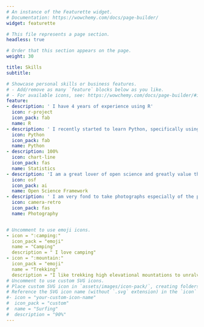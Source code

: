 ```yaml
---
# An instance of the Featurette widget.
# Documentation: https://wowchemy.com/docs/page-builder/
widget: featurette

# This file represents a page section.
headless: true

# Order that this section appears on the page.
weight: 30

title: Skills
subtitle:

# Showcase personal skills or business features.
# - Add/remove as many `feature` blocks below as you like.
# - For available icons, see: https://wowchemy.com/docs/page-builder/#icons
feature:
- description: ' I have 4 years of experience using R'
  icon: r-project
  icon_pack: fab
  name: R
- description: ' I recently started to learn Python, specifically using <ahref = "https://www.python.org/" target="_blank" rel="noopener noreferrer style="color: #F76F8E>python</a> to run some of mu analyses'
  icon: Python
  icon_pack: fab
  name: Python    
- description: 100%
  icon: chart-line
  icon_pack: fas
  name: Statistics
- description: 'I am a great lover of open science and greatly value their mission to “increase the openness, integrity, and reproducibility in scientific research”'
  icon: osf
  icon_pack: ai
  name: Open Science Framework    
- description: ' I am very fond to take photographs especially of the plants'
  icon: camera-retro
  icon_pack: fas
  name: Photography


# Uncomment to use emoji icons.
- icon = ":camping:"
  icon_pack = "emoji"
  name = "Camping"
  description = " I love camping"  
- icon = ":mountain:"
  icon_pack = "emoji"
  name = "Trekking"
  description = "I like trekking high elevational mountations to unralvel alpine biodiversity"
# Uncomment to use custom SVG icons.
# Place custom SVG icon in `assets/images/icon-pack/`, creating folders if necessary.
# Reference the SVG icon name (without `.svg` extension) in the `icon` field.
#- icon = "your-custom-icon-name"
#  icon_pack = "custom"
#  name = "Surfing"
#  description = "90%"
---
```

